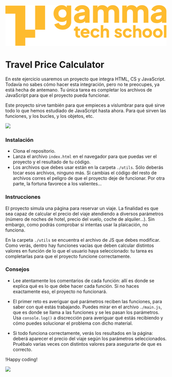 ![Logo de GammaTech School](https://github.com/GammaTechSchool/frontend_fulltime/blob/main/src/assets/Logo_Yellow.png)

# Travel Price Calculator
En este ejercicio usaremos un proyecto que integra HTML, CS y JavaScript. Todavía no sabes cómo hacer esta integración, pero no te preocupes, ya está hecha de antemano. Tu única tarea es completar los archivos de JavaScript para que el proyecto pueda funcionar.

Este proyecto sirve también para que empieces a vislumbrar para qué sirve todo lo que hemos estudiado de JavaScript hasta ahora. Para qué sirven las funciones, y los bucles, y los objetos, etc.  

![](https://media.giphy.com/media/1GK2uXhGHcQ5G/giphy.gif)

### Instalación
- Clona el repositorio.
- Lanza el archivo `index.html` en el navegador para que puedas ver el proyecto y el resultado de tu código.
- Los archivos que debes usar están en la carpeta `./utils`. Sólo deberás tocar esos archivos, ninguno más. Si cambias el código del resto de archivos corres el peligro de que el proyecto deje de funcionar. Por otra parte, la fortuna favorece a los valientes...

### Instrucciones
El proyecto simula una página para reservar un viaje. La finalidad es que sea capaz de calcular el precio del viaje atendiendo a diversos parámetros (número de noches de hotel, precio del vuelo, coche de alquiler...). Sin embargo, como podrás comprobar si intentas usar la plaicación, no funciona.

En la carpeta `./utils` se encuentra el archivo de JS que debes modificar. Como verás, dentro hay funciones vacías que deben calcular distintos valores en función de lo que el usuario haya seleccionado: tu tarea es completarlas para que el proyecto funcione correctamente.

### Consejos
- Lee atentamente los comentarios de cada función: allí es donde se explica qué es lo que debe hacer cada función. Si no haces exactamente eso, el proyecto no funcionará.

- El primer reto es averiguar qué parámetros reciben las funciones, para saber con qué estás trabajando. Puedes mirar en el archivo `./main.js`, que es donde se llama a las funciones y se les pasan los parámetros. Usa `console.log()` a discrección para averiguar qué estás recibiendo y cómo puedes solucionar el problema con dicho material.

- Si todo funciona correctamente, verás los resultados en la página: deberá aparecer el precio del viaje según los parámetros seleccionados. Pruébalo varias veces con distintos valores para asegurarte de que es correcto.

!Happy coding!

![](https://media.giphy.com/media/D7z8JfNANqahW/giphy.gif)